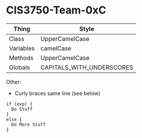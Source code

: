 # CIS3750-Team-0xC

Thing | Style
---|---
Class|UpperCamelCase
Variables|camelCase
Methods|UpperCamelCase
Globals|CAPITALS_WITH_UNDERSCORES

Other:
- Curly braces same line (see below)


```
if (exp) {
  Do Stuff
}
else {
  Do More Stuff
}
```
